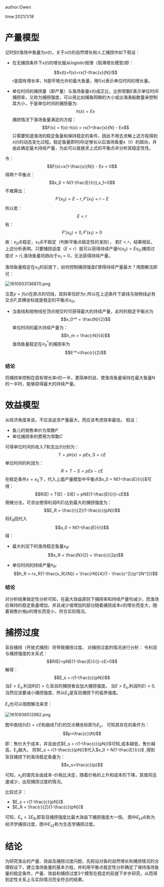 author:Owen

time:2021/1/18
# 产量模型
记时刻$t$渔场中鱼量为$x(t)$，关于$x(t)$的自然增长和人工捕捞作如下假设：
* 在无捕捞条件下$x(t)$的增长服从$logistic$规律（阻滞增长模型)即：
  
  $$x(t)=f(x)=rx(1-\frac{x}{N})$$
r是固有增长率，N是环境允许的最大鱼量，用f(x)表示单位时间的增长量。
*  单位时间的捕捞量（即产量）与渔场鱼量x(t)成正比，比例常数E表示单位时间捕捞率，又称为捕捞强度，可以用比如捕鱼网眼的大小或出海渔船数量来控制其大小，于是单位时间的捕捞量为:
  $$h(x) = Ex$$
  捕捞情况下渔场鱼量满足的方程：
  $$F(x) = f(x)-h(x) = rx(1-\frac{x}{N} - Ex$$
只需要知道渔场的稳定鱼量和保持稳定的条件，因此不用去求解上述方程得到$x(t)$的动态变化过程。稳定鱼量即时间t足够长以后渔场鱼量x（t）的趋向，并由此确定最大持续产量，为此可以直接求上式的平衡点并分析其稳定性性。

令：
$$F(x)=x(1-\frac{x}{N}) - Ex = 0$$
得两个平衡点：
$$x_0 = N(1-\frac{E}{r}),x_1=0$$
不难算出：
$$F'(x_0)=E-r,F'(x_1) = r-E$$
所以若：
$$E<r$$
有：
$$F'(x_0)<0,F'(x_1)>0$$
故：$x_0$点稳定，$x_1$点不稳定（判断平衡点稳定性的准则），
若$E<r$，结果相反。
上述分析表明，只要捕捞适度（$E<r$）就可以获得持续产量$h(x_0)=Ex_0$;捕捞过度($E>r$),渔场鱼量将趋向于$x_1=0$，无法获得持续产量。

渔场鱼量稳定在$x_0$的前提下，如何控制捕捞强度$E$使得持续产量最大？用图解法即可：

![1610933136870.png](img\1610933136870.png)

注意$y=f(x)$在原点的切线，其斜率恰好为$r$,所以在上述条件下直线与抛物线必有交点$P$,其横坐标就是稳定的平衡点$x_0$。
* 当直线和抛物线在顶点相交时可获得最大的持续产量，此时的稳定平衡点为
  $$x_0^* = \frac{N}{2}$$
单位时间的最大持续产量为：
$$h_m = \frac{rN}{4}$$
渔场鱼量稳定在$x_0^*$的捕捞率为
$$E^*=\frac{r}{2}$$

### 结论
将捕捞率控制在固有增长率r的一半，更简单的说，使渔场鱼量保持在最大鱼量N的一半时，能够获得最大的持续产量。

# 效益模型
从经济角度来说，不应该追求产量最大，而应该考虑效率最佳。
假设：
* 鱼儿的销售单价为常数$P$
* 单位捕捞率的费用为常数$C$

可得单位时间的收入$T$和支出$S$分别为：
$$T = p h(x) = pEx,S=cE$$
单位时间的利润为：
$$R = T- S = pEx - cE$$
在稳定条件$x=x_0$下，代入上面产量模型中平衡点$x_0 = N(1-\frac{E}{r})$可得：
$$R(E) = T(E) - S(E) = pNE(1-\frac{E}{r})-cE$$
用微分法，可求出使得利润$R(E)$达到最大的捕捞强度为：
$$E_R = \frac{r}{2}(1-\frac{c}{pN})$$
将$E_R$回代入
$$x_0 = N(1-\frac{E}{r})$$
得：
* 最大利润下的渔场稳定鱼量$x_R$:
  $$x_R = \frac{N}{2} + \frac{c}{2p}$$
  
* 单位时间的持续产量$h_R$:
  $$h_R = rx_R(1-\frac{x_R}{N}) = \frac{rN}{4}(1 - \frac{c^2}{p^2N^2})$$


### 结论
对分析结果做定性分析可知，在最大效益原则下捕捞率和持续产量均减少，而渔场应保持的稳定鱼量增加，并且减少或增加的部分随着捕捞成本$c$的增长而变大，随着销售价格$p$的增长而变小，符合实际情况。

# 捕捞过度
盲目捕捞（开放式捕捞）将导致捕捞过度。
对捕捞过度的情况进行分析：
令利润与捕捞强度的关系式：
$$R(E)=pNE(1-\frac{E}{r})-cE=0$$
解得：
$$E_s = r(1-\frac{c}{pN})$$
当$E<E_s$,利润$R(E)>0$,盲目的捕捞者会加大捕捞强度。
当$E>E_s$,利润$R(E)<0$,当然应该要减小捕捞强度，所以$E_s$是盲目捕捞下的临界强度。

$E_s$也可以用图解法来求：

![1610938512982.png](img\1610938512982.png)

图中直线$S(E)=cE$和曲线$T(E)$的交点横坐标即为$E_s$，
可知其存在的条件为：
$$p>\frac{c}{N}$$

即：售价大于成本，并且由式$E_s = r(1-\frac{c}{pN})$可知,成本越低，售价越高，$E_s$越大。
将$E_s = r(1-\frac{c}{pN})$代入$x_0 = N(1-\frac{E}{r})$
,得到盲目捕捞下的渔场稳定鱼量为：
$$x_s=\frac{c}{p}$$

可知，$x_s$的值完全由成本-价格比决定，随着价格的上升和成本的下降，其值将迅速减少，出现捕捞过度的情况。

比较式子：
* $E_s = r(1-\frac{c}{pN})$
* $E_R = \frac{r}{2}(1-\frac{c}{pN})$

可知，$E_s = 2E_R$,即盲目捕捞强度比最大效益下捕捞强度大一倍。
图中$E_{s1}$点称为经济学捕捞过度，图中$E_{s2}$称为生态学捕捞过度。


# 结论
为研究渔业的产量、效益及捕捞过度问题，先假设对鱼的自然增长和捕捞情况的合理假设下，建立渔场鱼量的基本方程，并利用平衡点稳定性分析确定了保持渔场鱼量的稳定条件，产量、效益和捕捞过度3个模型在稳定的前提下步步研究，从而得到定性关系上与实际情况完全符合的结果。

